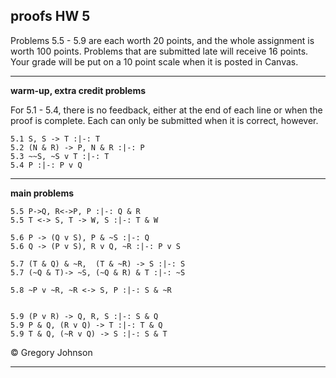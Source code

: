 ## proofs HW 5

Problems 5.5 - 5.9 are each worth 20 points, and the whole assignment is worth 100 points. Problems that are submitted late will receive 16 points. Your grade will be put on a 10 point scale when it is posted in Canvas.

---

**warm-up, extra credit problems**

For 5.1 - 5.4, there is no feedback, either at the end of each line or when the proof is complete. Each can only be submitted when it is correct, however. 

~~~{.ProofChecker .JohnsonSL options="fonts tabindent render" guides="fitch" feedback="none" points="2" late-credit="1"}
5.1 S, S -> T :|-: T
5.2 (N & R) -> P, N & R :|-: P 
5.3 ~~S, ~S v T :|-: T
5.4 P :|-: P v Q 
~~~

---

**main problems**

~~~{.ProofChecker .JohnsonSL options="fonts tabindent render" guides="fitch" points="20" late-credit="16"}
5.5 P->Q, R<->P, P :|-: Q & R
5.5 T <-> S, T -> W, S :|-: T & W

5.6 P -> (Q v S), P & ~S :|-: Q
5.6 Q -> (P v S), R v Q, ~R :|-: P v S

5.7 (T & Q) & ~R,  (T & ~R) -> S :|-: S
5.7 (~Q & T)-> ~S, (~Q & R) & T :|-: ~S

5.8 ~P v ~R, ~R <-> S, P :|-: S & ~R


5.9 (P v R) -> Q, R, S :|-: S & Q
5.9 P & Q, (R v Q) -> T :|-: T & Q
5.9 T & Q, (~R v Q) -> S :|-: S & T  
~~~

<p>&copy; <script>document.write(new Date().getFullYear())</script> Gregory Johnson</p>

---

